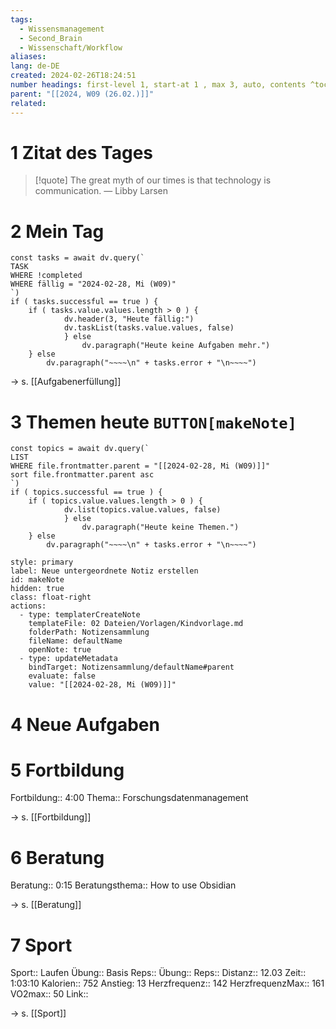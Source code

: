 ```yaml
---
tags:
  - Wissensmanagement
  - Second_Brain
  - Wissenschaft/Workflow
aliases: 
lang: de-DE
created: 2024-02-26T18:24:51
number headings: first-level 1, start-at 1 , max 3, auto, contents ^toc
parent: "[[2024, W09 (26.02.)]]"
related:
---
```

# 1 Zitat des Tages

> [!quote] The great myth of our times is that technology is communication.
> — Libby Larsen

# 2 Mein Tag
```dataviewjs 
const tasks = await dv.query(` 
TASK 
WHERE !completed
WHERE fällig = "2024-02-28, Mi (W09)"
`) 
if ( tasks.successful == true ) { 
	if ( tasks.value.values.length > 0 ) { 
			dv.header(3, "Heute fällig:") 
			dv.taskList(tasks.value.values, false) 
			} else 
				dv.paragraph("Heute keine Aufgaben mehr.")
	} else 
		dv.paragraph("~~~~\n" + tasks.error + "\n~~~~") 
```
→ s. [[Aufgabenerfüllung]]

# 3 Themen heute `BUTTON[makeNote]`
```dataviewjs 
const topics = await dv.query(` 
LIST 
WHERE file.frontmatter.parent = "[[2024-02-28, Mi (W09)]]"
sort file.frontmatter.parent asc
`) 
if ( topics.successful == true ) { 
	if ( topics.value.values.length > 0 ) { 
			dv.list(topics.value.values, false) 
			} else 
				dv.paragraph("Heute keine Themen.")
	} else 
		dv.paragraph("~~~~\n" + tasks.error + "\n~~~~") 
```
```meta-bind-button
style: primary
label: Neue untergeordnete Notiz erstellen
id: makeNote
hidden: true
class: float-right
actions:
  - type: templaterCreateNote
    templateFile: 02 Dateien/Vorlagen/Kindvorlage.md
    folderPath: Notizensammlung
    fileName: defaultName
    openNote: true
  - type: updateMetadata
    bindTarget: Notizensammlung/defaultName#parent
    evaluate: false
    value: "[[2024-02-28, Mi (W09)]]"
```
# 4 Neue Aufgaben


# 5 Fortbildung
Fortbildung:: 4:00
Thema:: Forschungsdatenmanagement

→ s. [[Fortbildung]]

# 6 Beratung
Beratung:: 0:15
Beratungsthema::  How to use Obsidian

→ s. [[Beratung]]

# 7 Sport
Sport:: Laufen
Übung:: Basis
Reps:: 
Übung:: 
Reps:: 
Distanz:: 12.03
Zeit:: 1:03:10
Kalorien:: 752
Anstieg: 13
Herzfrequenz:: 142
HerzfrequenzMax:: 161
VO2max:: 50
Link:: 

→ s. [[Sport]]